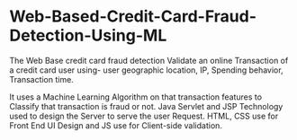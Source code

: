 # Web-Based-Credit-Card-Fraud-Detection-Using-ML

The Web Base credit card fraud detection Validate an online Transaction of a credit card user using- user geographic location, IP, Spending behavior, Transaction time.

It uses a Machine Learning Algorithm on that transaction features to Classify that transaction is fraud or not. 
Java Servlet and JSP Technology used to design the Server to serve the user Request. 
HTML, CSS use for Front End UI Design and JS use for Client-side validation.

